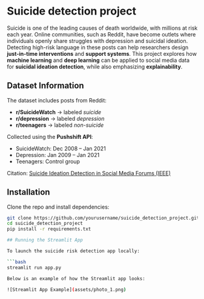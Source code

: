 # Suicide detection project

Suicide is one of the leading causes of death worldwide, with millions at risk each year. Online communities, such as Reddit, have become outlets where individuals openly share struggles with depression and suicidal ideation. Detecting high-risk language in these posts can help researchers design **just-in-time interventions** and **support systems**. This project explores how **machine learning** and **deep learning** can be applied to social media data for **suicidal ideation detection**, while also emphasizing **explainability**.

## Dataset Information

The dataset includes posts from Reddit:
- **r/SuicideWatch** → labeled *suicide*
- **r/depression** → labeled *depression*
- **r/teenagers** → labeled *non-suicide*

Collected using the **Pushshift API**:  
- SuicideWatch: Dec 2008 – Jan 2021  
- Depression: Jan 2009 – Jan 2021  
- Teenagers: Control group  

Citation: [Suicide Ideation Detection in Social Media Forums (IEEE)](https://ieeexplore.ieee.org/document/9591887)

## Installation
Clone the repo and install dependencies:  

```bash
git clone https://github.com/yourusername/suicide_detection_project.git
cd suicide_detection_project
pip install -r requirements.txt

## Running the Streamlit App

To launch the suicide risk detection app locally:

```bash
streamlit run app.py

Below is an example of how the Streamlit app looks:

![Streamlit App Example](assets/photo_1.png)
